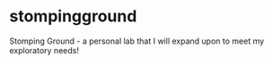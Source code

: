 # stompingground
Stomping Ground - a personal lab that I will expand upon to meet my exploratory needs!
